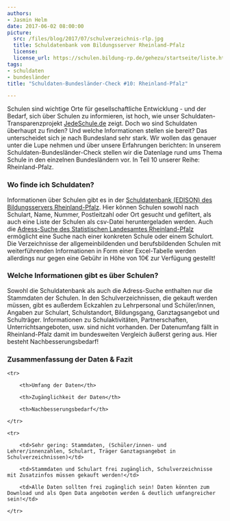 ```yaml
---
authors: 
- Jasmin Helm
date: 2017-06-02 08:00:00
picture:
  src: /files/blog/2017/07/schulverzeichnis-rlp.jpg
  title: Schuldatenbank vom Bildungsserver Rheinland-Pfalz
  license: 
  license_url: https://schulen.bildung-rp.de/gehezu/startseite/liste.html 
tags:
- schuldaten
- bundesländer
title: "Schuldaten-Bundesländer-Check #10: Rheinland-Pfalz"

---
```


Schulen sind wichtige Orte für gesellschaftliche Entwicklung - und der Bedarf, sich über Schulen zu informieren, ist hoch, wie unser Schuldaten-Transparenzprojekt [JedeSchule.de](https://jedeschule.de) zeigt. Doch wo sind Schuldaten überhaupt zu finden? Und welche Informationen stellen sie bereit? Das unterscheidet sich je nach Bundesland sehr stark. Wir wollen das genauer unter die Lupe nehmen und über unsere Erfahrungen berichten: In unserem Schuldaten-Bundesländer-Check stellen wir die Datenlage rund ums Thema Schule in den einzelnen Bundesländern vor. In Teil 10 unserer Reihe: Rheinland-Pfalz. 

### Wo finde ich Schuldaten?

Informationen über Schulen gibt es in der [Schuldatenbank (EDISON) des Bildungsservers Rheinland-Pfalz](https://schulen.bildung-rp.de/gehezu/startseite.html). Hier können Schulen sowohl nach Schulart, Name, Nummer, Postleitzahl oder Ort gesucht und gefiltert, als auch eine Liste der Schulen als csv-Datei heruntergeladen werden. Auch die [Adress-Suche des Statistischen Landesamtes Rheinland-Pfalz](https://www.statistik.rlp.de/de/publikationen/verzeichnisse-und-adressarien/) ermöglicht eine Suche nach einer konkreten Schule oder einem Schulort. Die Verzeichnisse der allgemeinbildenden und berufsbildenden Schulen mit weiterführenden Informationen in Form einer Excel-Tabelle werden allerdings nur gegen eine Gebühr in Höhe von 10€ zur Verfügung gestellt! 

### Welche Informationen gibt es über Schulen?

Sowohl die Schuldatenbank als auch die Adress-Suche enthalten nur die Stammdaten der Schulen. In den Schulverzeichnissen, die gekauft werden müssen, gibt es außerdem Eckzahlen zu Lehrpersonal und Schüler/innen, Angaben zur Schulart, Schulstandort, Bildungsgang, Ganztagsangebot und Schulträger. Informationen zu Schulaktivitäten, Partnerschaften, Unterrichtsangeboten, usw. sind nicht vorhanden. Der Datenumfang fällt in Rheinland-Pfalz damit im bundesweiten Vergleich äußerst gering aus. Hier besteht Nachbesserungsbedarf!

### Zusammenfassung der Daten & Fazit

<table>

	<tr>

		<th>Umfang der Daten</th>

		<th>Zugänglichkeit der Daten</th>

		<th>Nachbesserungsbedarf</th>

	</tr>

	<tr>

		<td>Sehr gering: Stammdaten, (Schüler/innen- und Lehrer/innenzahlen, Schulart, Träger Ganztagsangebot in Schulverzeichnissen)</td>

		<td>Stammdaten und Schulart frei zugänglich, Schulverzeichnisse mit Zusatzinfos müssen gekauft werden!</td>

		<td>Alle Daten sollten frei zugänglich sein! Daten könnten zum Download und als Open Data angeboten werden & deutlich umfangreicher sein!</td>

	</tr>
</table>
